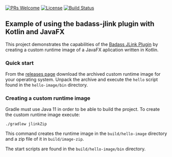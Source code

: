[![PRs Welcome](https://img.shields.io/badge/PRs-welcome-brightgreen.svg?style=flat-square)](http://makeapullrequest.com)
[![License](https://img.shields.io/badge/License-Apache%202.0-blue.svg)](https://github.com/beryx-gist/badass-jlink-example-kotlin-javafx/blob/master/LICENSE)
[![Build Status](https://img.shields.io/travis/beryx-gist/badass-jlink-example-kotlin-javafx/master.svg?label=Build)](https://travis-ci.org/beryx-gist/badass-jlink-example-kotlin-javafx)

## Example of using the badass-jlink plugin with Kotlin and JavaFX ##

This project demonstrates the capabilities of the [Badass JLink Plugin](https://github.com/beryx/badass-jlink-plugin/)
by creating a custom runtime image of a JavaFX aplication written in Kotlin.

### Quick start
From the [releases page](https://github.com/beryx-gist/badass-jlink-example-kotlin-javafx/releases) download the archived custom runtime image for your operating system.
Unpack the archive and execute the `hello` script found in the `hello-image/bin` directory.  

### Creating a custom runtime image

Gradle must use Java 11 in order to be able to build the project.
To create the custom runtime image execute:

```
./gradlew jlinkZip
```

This command creates the runtime image in the `build/hello-image` directory and a zip file of it in `build/image-zip`.

The start scripts are found in the `build/hello-image/bin` directory.

